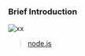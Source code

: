 ### Brief Introduction
![xx](https://timgsa.baidu.com/timg?image&quality=80&size=b9999_10000&sec=1509622148740&di=aa2d6668b5252f3b4c272fb3ffee2761&imgtype=jpg&src=http%3A%2F%2Fimg1.imgtn.bdimg.com%2Fit%2Fu%3D328526668%2C3064068055%26fm%3D214%26gp%3D0.jpg)
> [node.js](http://nqdeng.github.io/7-days-nodejs/#1)

